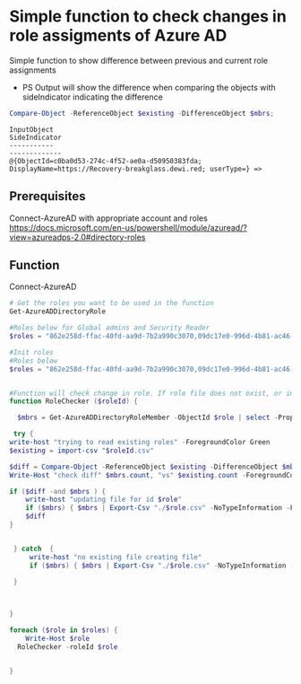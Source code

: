 # Simple function to check changes in role assigments of Azure AD 

Simple function to show difference between previous and current role assignments

-  PS Output will show the difference when comparing the objects with sideIndicator indicating the difference
```PowerShell
Compare-Object -ReferenceObject $existing -DifferenceObject $mbrs;
```
```
InputObject                                                                                                   SideIndicator
-----------                                                                                                   -------------
@{ObjectId=c0ba0d53-274c-4f52-ae0a-d50950383fda; DisplayName=https://Recovery-breakglass.dewi.red; userType=} =>

```

## Prerequisites
Connect-AzureAD with appropriate account and roles 
https://docs.microsoft.com/en-us/powershell/module/azuread/?view=azureadps-2.0#directory-roles  
## Function
Connect-AzureAD
```Powershell
# Get the roles you want to be used in the function 
Get-AzureADDirectoryRole

#Roles below for Global admins and Security Reader 
$roles = "862e258d-ffac-40fd-aa9d-7b2a990c3070,09dc17e0-996d-4b81-ac46-1925550d6ddc" -split ","

#Init roles 
#Roles below
$roles = "862e258d-ffac-40fd-aa9d-7b2a990c3070,09dc17e0-996d-4b81-ac46-1925550d6ddc" -split ","


#Function will check change in role. If role file does not exist, or import of the file fails, it will overwrite with new file
function RoleChecker ($roleId) {

  $mbrs = Get-AzureADDirectoryRoleMember -ObjectId $role | select -Property ObjectId, DisplayName, userType

 try {
write-host "trying to read existing roles" -ForegroundColor Green
$existing = import-csv "$roleId.csv"

$diff = Compare-Object -ReferenceObject $existing -DifferenceObject $mbrs;
Write-Host "check diff" $mbrs.count, "vs" $existing.count -ForegroundColor Yellow

if ($diff -and $mbrs ) {
    write-host "updating file for id $role"
    if ($mbrs) { $mbrs | Export-Csv "./$role.csv" -NoTypeInformation -Force}
    $diff
}


 } catch  {
     write-host "no existing file creating file"
     if ($mbrs) { $mbrs | Export-Csv "./$role.csv" -NoTypeInformation -Force}
    
 }



}

foreach ($role in $roles) {
    Write-Host $role
  RoleChecker -roleId $role


}
``` 

